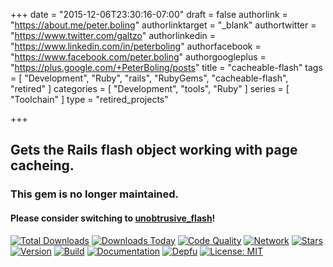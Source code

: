 +++
date = "2015-12-06T23:30:16-07:00"
draft = false
authorlink = "https://about.me/peter.boling"
authorlinktarget = "_blank"
authortwitter = "https://www.twitter.com/galtzo"
authorlinkedin = "https://www.linkedin.com/in/peterboling"
authorfacebook = "https://www.facebook.com/peter.boling"
authorgoogleplus = "https://plus.google.com/+PeterBoling/posts"
title = "cacheable-flash"
tags = [ "Development", "Ruby", "rails", "RubyGems", "cacheable-flash", "retired" ]
categories = [ "Development", "tools", "Ruby" ]
series = [ "Toolchain" ]
type = "retired_projects"

+++

## Gets the Rails flash object working with page cacheing.

### This gem is no longer maintained.

#### Please consider switching to [unobtrusive_flash](https://github.com/leonid-shevtsov/unobtrusive_flash)!

[![Total Downloads](https://img.shields.io/gem/rt/cacheable_flash.svg)](https://github.com/pboling/cacheable-flash)
[![Downloads Today](https://img.shields.io/gem/rd/cacheable_flash.svg)](https://github.com/pboling/cacheable-flash)
[![Code Quality](https://img.shields.io/codeclimate/github/pboling/cacheable-flash.svg)](https://codeclimate.com/github/pboling/cacheable-flash)
[![Network](https://img.shields.io/github/forks/pboling/cacheable-flash.svg?style=social)](https://github.com/pboling/cacheable-flash/network)
[![Stars](https://img.shields.io/github/stars/pboling/cacheable-flash.svg?style=social)](https://github.com/pboling/cacheable-flash/stargazers)
[![Version](https://img.shields.io/gem/v/cacheable_flash.svg)](https://rubygems.org/gems/cacheable_flash)
[![Build](https://img.shields.io/travis/pboling/cacheable-flash.svg)](https://travis-ci.org/pboling/cacheable-flash)
[![Documentation](http://inch-ci.org/github/pboling/cacheable-flash.svg)](http://inch-ci.org/github/pboling/cacheable-flash)
[![Depfu](https://badges.depfu.com/badges/f13068686306ad691084c5112078dd2d/count.svg)](https://depfu.com/github/pboling/cacheable-flash?project=Bundler)
[![License: MIT](https://img.shields.io/badge/License-MIT-green.svg)](https://opensource.org/licenses/MIT)
